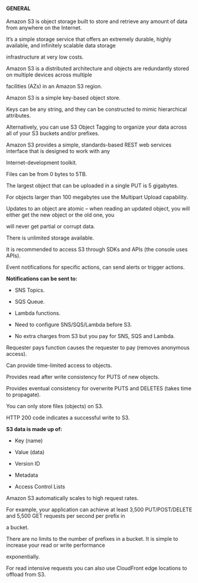 #### GENERAL

Amazon S3 is object storage built to store and retrieve any amount of data from
anywhere on the Internet.

It’s a simple storage service that offers an extremely durable, highly
available, and infinitely scalable data storage

infrastructure at very low costs.

Amazon S3 is a distributed architecture and objects are redundantly stored on
multiple devices across multiple

facilities (AZs) in an Amazon S3 region.

Amazon S3 is a simple key-based object store.

Keys can be any string, and they can be constructed to mimic hierarchical
attributes.

Alternatively, you can use S3 Object Tagging to organize your data across all of
your S3 buckets and/or prefixes.

Amazon S3 provides a simple, standards-based REST web services interface that is
designed to work with any

Internet-development toolkit.

Files can be from 0 bytes to 5TB.

The largest object that can be uploaded in a single PUT is 5 gigabytes.

For objects larger than 100 megabytes use the Multipart Upload capability.

Updates to an object are atomic – when reading an updated object, you will
either get the new object or the old one, you

will never get partial or corrupt data.

There is unlimited storage available.

It is recommended to access S3 through SDKs and APIs (the console uses APIs).

Event notifications for specific actions, can send alerts or trigger actions.

**Notifications can be sent to:**

- SNS Topics.

- SQS Queue.

- Lambda functions.

- Need to configure SNS/SQS/Lambda before S3.

- No extra charges from S3 but you pay for SNS, SQS and Lambda.

Requester pays function causes the requester to pay (removes anonymous access).

Can provide time-limited access to objects.

Provides read after write consistency for PUTS of new objects.

Provides eventual consistency for overwrite PUTS and DELETES (takes time to
propagate).

You can only store files (objects) on S3.

HTTP 200 code indicates a successful write to S3.

**S3 data is made up of:**

- Key (name)

- Value (data)

- Version ID

- Metadata

- Access Control Lists

Amazon S3 automatically scales to high request rates.

For example, your application can achieve at least 3,500 PUT/POST/DELETE and
5,500 GET requests per second per prefix in

a bucket.

There are no limits to the number of prefixes in a bucket. It is simple to
increase your read or write performance

exponentially.

For read intensive requests you can also use CloudFront edge locations to
offload from S3.

